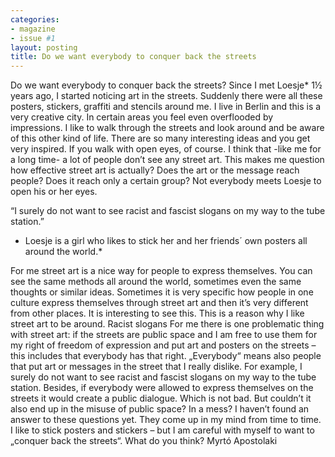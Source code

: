 ```yaml
---
categories:
- magazine
- issue #1
layout: posting
title: Do we want everybody to conquer back the streets
---
```


Do we want everybody
to conquer back the streets?
Since I met Loesje* 1½ years ago, I started noticing art in the streets. Suddenly
there were all these posters, stickers, graffiti and stencils around me. I
live in Berlin and this is a very creative city. In certain areas you feel even
overflooded by impressions. I like to walk through the streets and look around
and be aware of this other kind of life. There are so many interesting ideas
and you get very inspired. If you walk with open eyes, of course.
I think that -like me for a long time- a lot of people don’t see any street art.
This makes me question how effective street art is actually? Does the art or
the message reach people? Does it reach only a certain group? Not everybody
meets Loesje to open his or her eyes.

“I surely do not
want to see racist
and fascist slogans
on my way to the
tube station.”

* Loesje is a girl who
likes to stick her and her
friends´ own posters all
around the world.*


For me street art is a nice way for people to express themselves. You can see
the same methods all around the world, sometimes even the same thoughts
or similar ideas. Sometimes it is very specific how people in one culture
express themselves through street art and then it’s very different from other
places. It is interesting to see this. This is a reason why I like street art to be
around.
Racist slogans
For me there is one problematic thing with street art: if the streets are public
space and I am free to use them for my right of freedom of expression and
put art and posters on the streets – this includes that everybody has that
right. „Everybody“ means also people that put art or messages in the street
that I really dislike. For example, I surely do not want to see racist and fascist
slogans on my way to the tube station.
Besides, if everybody were allowed to express themselves on the streets it
would create a public dialogue. Which is not bad. But couldn’t it also end up
in the misuse of public space? In a mess?
I haven’t found an answer to these questions yet. They come up in my mind
from time to time. I like to stick posters and stickers – but I am careful with
myself to want to „conquer back the streets“.
What do you think?
Myrtó Apostolaki